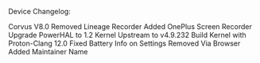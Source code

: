 Device Changelog:

Corvus V8.0
Removed Lineage Recorder
Added OnePlus Screen Recorder
Upgrade PowerHAL to 1.2
Kernel Upstream to v4.9.232
Build Kernel with Proton-Clang 12.0
Fixed Battery Info on Settings
Removed Via Browser
Added Maintainer Name

